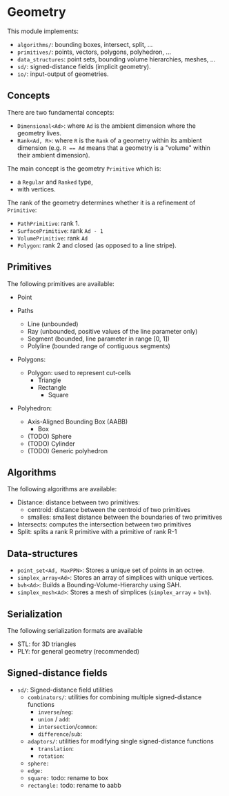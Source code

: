 # Geometry

This module implements:

- `algorithms/`: bounding boxes, intersect, split, ...
- `primitives/`: points, vectors, polygons, polyhedron, ...
- `data_structures`: point sets, bounding volume hierarchies, meshes, ...
- `sd/`: signed-distance fields (implicit geometry).
- `io/`: input-output of geometries.

## Concepts

There are two fundamental concepts:

- `Dimensional<Ad>`: where `Ad` is the ambient dimension where the geometry lives.
- `Rank<Ad, R>`: where `R` is the `Rank` of a geometry within its ambient
  dimension (e.g. `R == Ad` means that a geometry is a "volume" within their
  ambient dimension).

The main concept is the geometry `Primitive` which is:
  - a `Regular` and `Ranked`  type,
  - with vertices.

The rank of the geometry determines whether it is a refinement of `Primitive`:

  - `PathPrimitive`: rank 1.
  - `SurfacePrimitive`: rank `Ad - 1`
  - `VolumePrimitive`: rank `Ad`
  - `Polygon`: rank 2 and closed (as opposed to a line stripe).


## Primitives

The following primitives are available:

- Point
- Paths
  - Line (unbounded)
  - Ray (unbounded, positive values of the line parameter only)
  - Segment (bounded, line parameter in range [0, 1])
  - Polyline (bounded range of contiguous segments)
- Polygons:
  - Polygon: used to represent cut-cells
    - Triangle
    - Rectangle
      - Square

- Polyhedron:
  - Axis-Aligned Bounding Box (AABB)
    - Box
  - (TODO) Sphere
  - (TODO) Cylinder
  - (TODO) Generic polyhedron

## Algorithms

The following algorithms are available:

- Distance: distance between two primitives:
  - centroid: distance between the centroid of two primitives
  - smalles: smallest distance between the boundaries of two primitives
- Intersects: computes the intersection between two primitives
- Split: splits a rank R primitive with a primitive of rank R-1

## Data-structures

- `point_set<Ad, MaxPPN>`: Stores a unique set of points in an octree.
- `simplex_array<Ad>`: Stores an array of simplices with unique vertices.
- `bvh<Ad>`: Builds a Bounding-Volume-Hierarchy using SAH.
- `simplex_mesh<Ad>`: Stores a mesh of simplices (`simplex_array` + `bvh`).

## Serialization

The following serialization formats are available

- STL: for 3D triangles
- PLY: for general geometry (recommended)

## Signed-distance fields

- `sd/`: Signed-distance field utilities
  - `combinators/`: utilities for combining multiple signed-distance functions
    - `inverse`/`neg`:
    - `union` / `add`:
    - `intersection`/`common`:
    - `difference`/`sub`:
  - `adaptors/`: utilities for modifying single signed-distance functions
    - `translation`:
    - `rotation`: 
  - `sphere:`
  - `edge:`
  - `square:`  todo: rename to box
  - `rectangle:`  todo: rename to aabb
